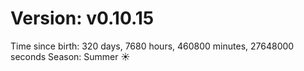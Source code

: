 # Version: v0.10.15
Time since birth: 320 days, 7680 hours, 460800 minutes, 27648000 seconds
Season: Summer ☀️
